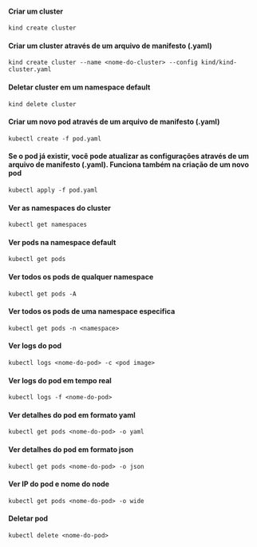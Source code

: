 #### Criar um cluster
````
kind create cluster
````
#### Criar um cluster através de um arquivo de manifesto (.yaml)
````
kind create cluster --name <nome-do-cluster> --config kind/kind-cluster.yaml
````

#### Deletar cluster em um namespace default
````
kind delete cluster
````

#### Criar um novo pod através de um arquivo de manifesto (.yaml)
````
kubectl create -f pod.yaml
````

#### Se o pod já existir, você pode atualizar as configurações através de um arquivo de manifesto (.yaml). Funciona também na criação de um novo pod
````
kubectl apply -f pod.yaml
````
#### Ver as namespaces do cluster
````
kubectl get namespaces
````

#### Ver pods na namespace default
````
kubectl get pods
````

#### Ver todos os pods de qualquer namespace
````
kubectl get pods -A
````

#### Ver todos os pods de uma namespace especifica
````
kubectl get pods -n <namespace>
````

#### Ver logs do pod
````
kubectl logs <nome-do-pod> -c <pod image>
````

#### Ver logs do pod em tempo real
````
kubectl logs -f <nome-do-pod>
````

#### Ver detalhes do pod em formato yaml
````
kubectl get pods <nome-do-pod> -o yaml
````

#### Ver detalhes do pod em formato json
````
kubectl get pods <nome-do-pod> -o json
````

#### Ver IP do pod e nome do node
````
kubectl get pods <nome-do-pod> -o wide
````

#### Deletar pod
````
kubectl delete <nome-do-pod>
````
